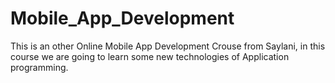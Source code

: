 # Mobile_App_Development
This is an other Online Mobile App Development Crouse from Saylani, in this course we are going to learn some new technologies of Application programming.
